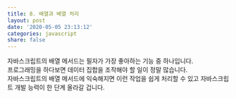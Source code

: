 ```yaml
---
title: 8. 배열과 배열 처리
layout: post
date: '2020-05-05 23:13:12'
categories: javascript
share: false
---
```


자바스크립트의 배열 메서드는 필자가 가장 좋아하는 기능 중 하나입니다.  
프로그래밍을 하다보면 데이터 집합을 조작해야 할 일이 정말 많습니다.  
자바스크립트의 배열 메서드에 익숙해지면 이런 작업을 쉽게 처리할 수 있고 자바스크립트 개발 능력이 한 단계 올라갈 겁니다.